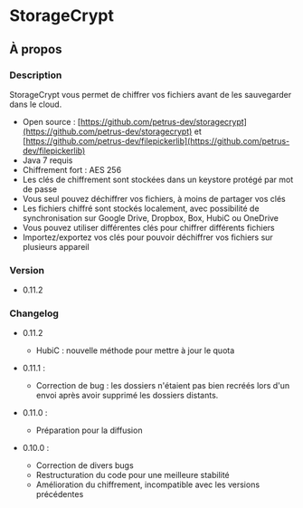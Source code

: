 # StorageCrypt #
## À propos ##

### Description ###

StorageCrypt vous permet de chiffrer vos fichiers avant de les sauvegarder dans le cloud.

  * Open source : [https://github.com/petrus-dev/storagecrypt](https://github.com/petrus-dev/storagecrypt) et [https://github.com/petrus-dev/filepickerlib](https://github.com/petrus-dev/filepickerlib)
  * Java 7 requis
  * Chiffrement fort : AES 256
  * Les clés de chiffrement sont stockées dans un keystore protégé par mot de passe
  * Vous seul pouvez déchiffrer vos fichiers, à moins de partager vos clés
  * Les fichiers chiffré sont stockés localement, avec possibilité de synchronisation sur Google Drive, Dropbox, Box, HubiC ou OneDrive
  * Vous pouvez utiliser différentes clés pour chiffrer différents fichiers
  * Importez/exportez vos clés pour pouvoir déchiffrer vos fichiers sur plusieurs appareil

### Version ###

* 0.11.2

### Changelog ###

* 0.11.2
  * HubiC : nouvelle méthode pour mettre à jour le quota

* 0.11.1 :
  * Correction de bug : les dossiers n'étaient pas bien recréés lors d'un envoi après avoir supprimé les dossiers distants.

* 0.11.0 :
  * Préparation pour la diffusion

* 0.10.0 :
  * Correction de divers bugs
  * Restructuration du code pour une meilleure stabilité
  * Amélioration du chiffrement, incompatible avec les versions précédentes